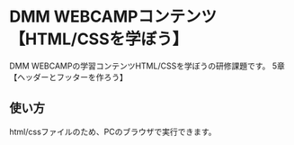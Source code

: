 # DMM WEBCAMPコンテンツ【HTML/CSSを学ぼう】

DMM WEBCAMPの学習コンテンツHTML/CSSを学ぼうの研修課題です。
5章【ヘッダーとフッターを作ろう】

## 使い方
html/cssファイルのため、PCのブラウザで実行できます。
